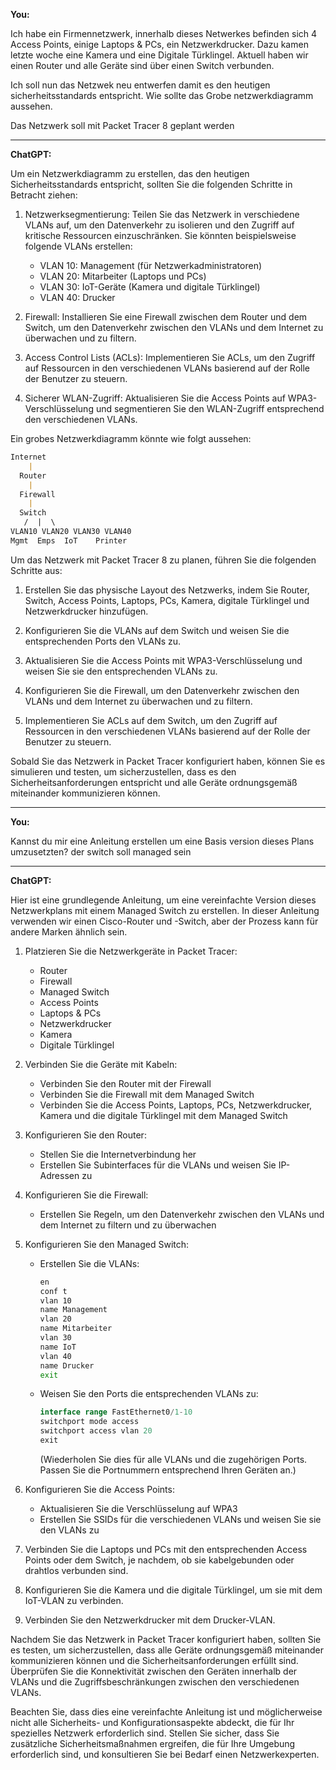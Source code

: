 **You:**

Ich habe ein Firmennetzwerk, innerhalb dieses Netwerkes befinden sich 4 Access Points, einige Laptops &amp; PCs, ein Netzwerkdrucker. Dazu kamen letzte woche eine Kamera und eine Digitale Türklingel. Aktuell haben wir einen Router und alle Geräte sind über einen Switch verbunden.


Ich soll nun das Netzwek neu entwerfen damit es den heutigen sicherheitsstandards entspricht. Wie sollte das Grobe netzwerkdiagramm aussehen. 


Das Netzwerk soll mit Packet Tracer 8 geplant werden

* * *

**ChatGPT:**

Um ein Netzwerkdiagramm zu erstellen, das den heutigen Sicherheitsstandards entspricht, sollten Sie die folgenden Schritte in Betracht ziehen:

1.  Netzwerksegmentierung: Teilen Sie das Netzwerk in verschiedene VLANs auf, um den Datenverkehr zu isolieren und den Zugriff auf kritische Ressourcen einzuschränken. Sie könnten beispielsweise folgende VLANs erstellen:
    
    *   VLAN 10: Management (für Netzwerkadministratoren)
    *   VLAN 20: Mitarbeiter (Laptops und PCs)
    *   VLAN 30: IoT-Geräte (Kamera und digitale Türklingel)
    *   VLAN 40: Drucker
2.  Firewall: Installieren Sie eine Firewall zwischen dem Router und dem Switch, um den Datenverkehr zwischen den VLANs und dem Internet zu überwachen und zu filtern.
    
3.  Access Control Lists (ACLs): Implementieren Sie ACLs, um den Zugriff auf Ressourcen in den verschiedenen VLANs basierend auf der Rolle der Benutzer zu steuern.
    
4.  Sicherer WLAN-Zugriff: Aktualisieren Sie die Access Points auf WPA3-Verschlüsselung und segmentieren Sie den WLAN-Zugriff entsprechend den verschiedenen VLANs.
    

Ein grobes Netzwerkdiagramm könnte wie folgt aussehen:

```markdown
Internet
    |
  Router
    |
  Firewall
    |
  Switch
   /  |  \
VLAN10 VLAN20 VLAN30 VLAN40
Mgmt  Emps  IoT    Printer
```

Um das Netzwerk mit Packet Tracer 8 zu planen, führen Sie die folgenden Schritte aus:

1.  Erstellen Sie das physische Layout des Netzwerks, indem Sie Router, Switch, Access Points, Laptops, PCs, Kamera, digitale Türklingel und Netzwerkdrucker hinzufügen.
    
2.  Konfigurieren Sie die VLANs auf dem Switch und weisen Sie die entsprechenden Ports den VLANs zu.
    
3.  Aktualisieren Sie die Access Points mit WPA3-Verschlüsselung und weisen Sie sie den entsprechenden VLANs zu.
    
4.  Konfigurieren Sie die Firewall, um den Datenverkehr zwischen den VLANs und dem Internet zu überwachen und zu filtern.
    
5.  Implementieren Sie ACLs auf dem Switch, um den Zugriff auf Ressourcen in den verschiedenen VLANs basierend auf der Rolle der Benutzer zu steuern.
    

Sobald Sie das Netzwerk in Packet Tracer konfiguriert haben, können Sie es simulieren und testen, um sicherzustellen, dass es den Sicherheitsanforderungen entspricht und alle Geräte ordnungsgemäß miteinander kommunizieren können.

* * *

**You:**

Kannst du mir eine Anleitung erstellen um eine Basis version dieses Plans umzusetzten? der switch soll managed sein

* * *

**ChatGPT:**

Hier ist eine grundlegende Anleitung, um eine vereinfachte Version dieses Netzwerkplans mit einem Managed Switch zu erstellen. In dieser Anleitung verwenden wir einen Cisco-Router und -Switch, aber der Prozess kann für andere Marken ähnlich sein.

1.  Platzieren Sie die Netzwerkgeräte in Packet Tracer:
    
    *   Router
    *   Firewall
    *   Managed Switch
    *   Access Points
    *   Laptops & PCs
    *   Netzwerkdrucker
    *   Kamera
    *   Digitale Türklingel
2.  Verbinden Sie die Geräte mit Kabeln:
    
    *   Verbinden Sie den Router mit der Firewall
    *   Verbinden Sie die Firewall mit dem Managed Switch
    *   Verbinden Sie die Access Points, Laptops, PCs, Netzwerkdrucker, Kamera und die digitale Türklingel mit dem Managed Switch
3.  Konfigurieren Sie den Router:
    
    *   Stellen Sie die Internetverbindung her
    *   Erstellen Sie Subinterfaces für die VLANs und weisen Sie IP-Adressen zu
4.  Konfigurieren Sie die Firewall:
    
    *   Erstellen Sie Regeln, um den Datenverkehr zwischen den VLANs und dem Internet zu filtern und zu überwachen
5.  Konfigurieren Sie den Managed Switch:
    
    *   Erstellen Sie die VLANs:
        
        ```bash
        en
        conf t
        vlan 10
        name Management
        vlan 20
        name Mitarbeiter
        vlan 30
        name IoT
        vlan 40
        name Drucker
        exit
        ```
        
    *   Weisen Sie den Ports die entsprechenden VLANs zu:
        
        ```go
        interface range FastEthernet0/1-10
        switchport mode access
        switchport access vlan 20
        exit
        ```
        
        (Wiederholen Sie dies für alle VLANs und die zugehörigen Ports. Passen Sie die Portnummern entsprechend Ihren Geräten an.)
        
6.  Konfigurieren Sie die Access Points:
    
    *   Aktualisieren Sie die Verschlüsselung auf WPA3
    *   Erstellen Sie SSIDs für die verschiedenen VLANs und weisen Sie sie den VLANs zu
7.  Verbinden Sie die Laptops und PCs mit den entsprechenden Access Points oder dem Switch, je nachdem, ob sie kabelgebunden oder drahtlos verbunden sind.
    
8.  Konfigurieren Sie die Kamera und die digitale Türklingel, um sie mit dem IoT-VLAN zu verbinden.
    
9.  Verbinden Sie den Netzwerkdrucker mit dem Drucker-VLAN.
    

Nachdem Sie das Netzwerk in Packet Tracer konfiguriert haben, sollten Sie es testen, um sicherzustellen, dass alle Geräte ordnungsgemäß miteinander kommunizieren können und die Sicherheitsanforderungen erfüllt sind. Überprüfen Sie die Konnektivität zwischen den Geräten innerhalb der VLANs und die Zugriffsbeschränkungen zwischen den verschiedenen VLANs.

Beachten Sie, dass dies eine vereinfachte Anleitung ist und möglicherweise nicht alle Sicherheits- und Konfigurationsaspekte abdeckt, die für Ihr spezielles Netzwerk erforderlich sind. Stellen Sie sicher, dass Sie zusätzliche Sicherheitsmaßnahmen ergreifen, die für Ihre Umgebung erforderlich sind, und konsultieren Sie bei Bedarf einen Netzwerkexperten.